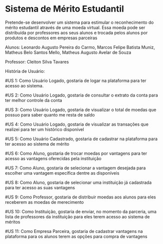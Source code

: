 # Sistema de Mérito Estudantil

Pretende-se desenvolver um sistema para estimular o reconhecimento do mérito estudantil através de uma moeda virtual. Essa moeda pode ser distribuída por professores aos seus alunos e trocada pelos alunos por produtos e descontos em empresas parceiras

Alunos: Leonardo Augusto Pereira do Carmo, Marcos Felipe Batista Muniz, Matheus Belo Santos Mello, Matheus Augusto Avelar de Souza

Professor: Cleiton Silva Tavares

História de Usuário:

#US 1: Como Usuário Logado, gostaria de logar na plataforma para ter acesso ao sistema.

#US 2: Como Usuário Logado, gostaria de consultar o extrato da conta para ter melhor controle da conta

#US 3: Como Usuário Logado, gostaria de visualizar o total de moedas que possuo para saber quanto me resta de saldo

#US 4: Como Usuário Logado, gostaria de visualizar as transações que realizei para ter um histórico disponível

#US 5: Como Usuário Cadastrado, gostaria de cadastrar na plataforma para ter acesso ao sistema de mérito

#US 6: Como Aluno, gostaria de trocar moedas por vantagens para ter acesso as vantagens oferecidas pela instituição 

#US 7: Como Aluno, gostaria de selecionar a vantagem desejada para escolher uma vantagem específica dentre as disponíveis

#US 8: Como Aluno, gostaria de selecionar uma instituição já cadastrada para ter acesso as suas vantagens

#US 9: Como Professor, gostaria de distribuir moedas aos alunos para eles receberem as moedas de merecimento

#US 10: Como Instituição, gostaria de enviar, no momento da parceria, uma lista de professores da instituição para eles terem acesso ao sistema de méritos

#US 11: Como Empresa Parceira, gostaria de cadastrar vantagens na plataforma para os alunos terem as opções para compra de vantagens

